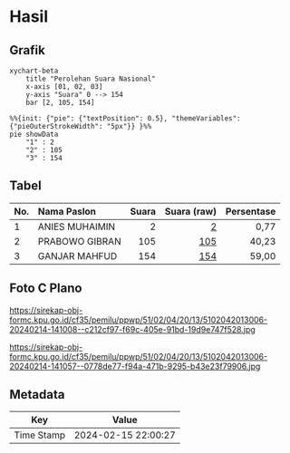 # Hasil

## Grafik

```mermaid
xychart-beta
    title "Perolehan Suara Nasional"
    x-axis [01, 02, 03]
    y-axis "Suara" 0 --> 154
    bar [2, 105, 154]
```

```mermaid
%%{init: {"pie": {"textPosition": 0.5}, "themeVariables": {"pieOuterStrokeWidth": "5px"}} }%%
pie showData
    "1" : 2
    "2" : 105
    "3" : 154
```

## Tabel

| No. | Nama Paslon    | Suara | Suara (raw) | Persentase |
|:--- |:-------------- | -----:| -----------:| ----------:|
| 1   | ANIES MUHAIMIN | 2     | [2][p-1]    | 0,77       |
| 2   | PRABOWO GIBRAN | 105   | [105][p-2]  | 40,23      |
| 3   | GANJAR MAHFUD  | 154   | [154][p-3]  | 59,00      |


[p-1]: https://github.com/gigit-pemilu/pemilu-2024/blob/main/pilpres/hitung-suara/sub/51-bali/sub/02-tabanan/sub/04-kerambitan/sub/2013-batuaji/sub/006-tps/sub/paslon-1.txt
[p-2]: https://github.com/gigit-pemilu/pemilu-2024/blob/main/pilpres/hitung-suara/sub/51-bali/sub/02-tabanan/sub/04-kerambitan/sub/2013-batuaji/sub/006-tps/sub/paslon-2.txt
[p-3]: https://github.com/gigit-pemilu/pemilu-2024/blob/main/pilpres/hitung-suara/sub/51-bali/sub/02-tabanan/sub/04-kerambitan/sub/2013-batuaji/sub/006-tps/sub/paslon-3.txt

## Foto C Plano

https://sirekap-obj-formc.kpu.go.id/cf35/pemilu/ppwp/51/02/04/20/13/5102042013006-20240214-141008--c212cf97-f69c-405e-91bd-19d9e747f528.jpg

https://sirekap-obj-formc.kpu.go.id/cf35/pemilu/ppwp/51/02/04/20/13/5102042013006-20240214-141057--0778de77-f94a-471b-9295-b43e23f79906.jpg


## Metadata

| Key        | Value               |
| ---------- | ------------------- |
| Time Stamp | 2024-02-15 22:00:27 |




